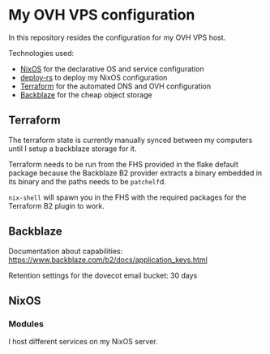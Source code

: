 # My OVH VPS configuration

In this repository resides the configuration for my OVH VPS host.

Technologies used:

- [NixOS](https://nixos.org) for the declarative OS and service configuration
- [deploy-rs](https://github.com/serokel/deploy-rs) to deploy my NixOS configuration
- [Terraform](https://terraform.io) for the automated DNS and OVH configuration
- [Backblaze](https://www.backblaze.com) for the cheap object storage

## Terraform

The terraform state is currently manually synced between my computers
until I setup a backblaze storage for it.

Terraform needs to be run from the FHS provided in the flake default package
because the Backblaze B2 provider extracts a binary embedded in its binary
and the paths needs to be `patchelf`d.

`nix-shell` will spawn you in the FHS with the required packages for the
Terraform B2 plugin to work.

## Backblaze

Documentation about capabilities:
<https://www.backblaze.com/b2/docs/application_keys.html>

Retention settings for the dovecot email bucket: 30 days

## NixOS

### Modules

I host different services on my NixOS server.
